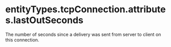 # entityTypes.tcpConnection.attributes.lastOutSeconds

The number of seconds since a delivery was sent from server to client on this connection.

